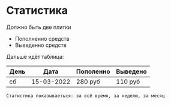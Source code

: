 # Статистика

Должно быть две плитки

- Пополненно средств
- Выведенно средств

Дальше идёт таблица:

| День 	| Дата       	| Пополенно  	| Выведено 	|
|------	|------------	|------------	|----------	|
| сб   	| 15-03-2022 	| 280 руб    	| 110 руб  	|


```Статистика показываеться: за всё время, за неделю, за месяц```

